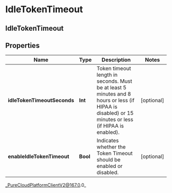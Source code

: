 # IdleTokenTimeout

## IdleTokenTimeout

## Properties

|Name | Type | Description | Notes|
|------------ | ------------- | ------------- | -------------|
| **idleTokenTimeoutSeconds** | **Int** | Token timeout length in seconds. Must be at least 5 minutes and 8 hours or less (if HIPAA is disabled) or 15 minutes or less (if HIPAA is enabled). | [optional] |
| **enableIdleTokenTimeout** | **Bool** | Indicates whether the Token Timeout should be enabled or disabled. | [optional] |



_PureCloudPlatformClientV2@167.0.0_
